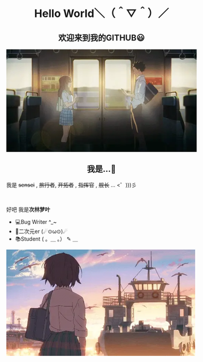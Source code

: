 <h1 align="center">Hello World＼（＾▽＾）／</h1>
<h2 align="center">欢迎来到我的GITHUB😃</h2>
<div align="center">
<img src="https://raw.githubusercontent.com/cilinmengye/cilinmengye/main/resource-warehouse/b2.webp" align="center"/>
</div>

<h2 align="center">我是...🤔</h2>

我是 ~~sensei~~ , ~~旅行者~~, ~~开拓者~~ , ~~指挥官~~ , ~~舰长~~ ... <゜)))彡

<br>                                               

好吧 我是**次林梦叶**

* 💻Bug Writer ^_~
* 💖二次元er (☄⊙ω⊙)☄
* 📚Student ( 。＿ 。） ✎ ＿

<div align="left">
<img src="https://raw.githubusercontent.com/cilinmengye/cilinmengye/main/resource-warehouse/b3.webp" align="center"/>
</div>




<!--
**cilinmengye/cilinmengye** is a ✨ _special_ ✨ repository because its `README.md` (this file) appears on your GitHub profile.

Here are some ideas to get you started:

- 🔭 I’m currently working on ...
- 🌱 I’m currently learning ...
- 👯 I’m looking to collaborate on ...
- 🤔 I’m looking for help with ...
- 💬 Ask me about ...
- 📫 How to reach me: ...
- 😄 Pronouns: ...
- ⚡ Fun fact: ...
-->
